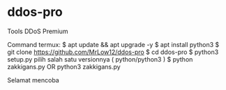 # ddos-pro
Tools DDoS Premium 

Command termux:
$ apt update && apt upgrade -y
$ apt install python3
$ git clone https://github.com/MrLow12/ddos-pro
$ cd ddos-pro
$ python3 setup.py
pilih salah satu versionnya ( python/python3 )
$ python zakkigans.py OR python3 zakkigans.py

Selamat mencoba
